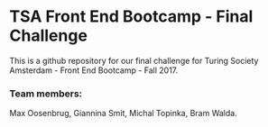 # TSA Front End Bootcamp - Final Challenge
This is a github repository for our final challenge for Turing Society Amsterdam - Front End Bootcamp - Fall 2017.

### Team members: 
Max Oosenbrug, Giannina Smit, Michal Topinka, Bram Walda.
